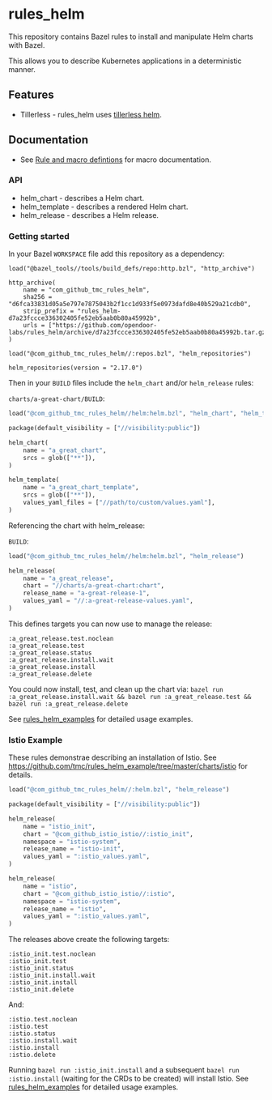 # rules_helm

This repository contains Bazel rules to install and manipulate Helm charts with Bazel.

This allows you to describe Kubernetes applications in a deterministic manner.

## Features

* Tillerless - rules_helm uses [tillerless helm](https://rimusz.net/tillerless-helm/).

## Documentation

* See [Rule and macro defintions](./docs/docs.md) for macro documentation.

### API

* helm_chart - describes a Helm chart.
* helm_template - describes a rendered Helm chart.
* helm_release - describes a Helm release.

### Getting started

In your Bazel `WORKSPACE` file add this repository as a dependency:

```
load("@bazel_tools//tools/build_defs/repo:http.bzl", "http_archive")

http_archive(
    name = "com_github_tmc_rules_helm",
    sha256 = "d6fca33831d05a5e797e7875043b2f1cc1d933f5e0973dafd8e40b529a21cdb0",
    strip_prefix = "rules_helm-d7a23fccce336302405fe52eb5aab0b80a45992b",
    urls = ["https://github.com/opendoor-labs/rules_helm/archive/d7a23fccce336302405fe52eb5aab0b80a45992b.tar.gz"],
)

load("@com_github_tmc_rules_helm//:repos.bzl", "helm_repositories")

helm_repositories(version = "2.17.0")
```

Then in your `BUILD` files include the `helm_chart` and/or `helm_release` rules:

`charts/a-great-chart/BUILD`:
```python
load("@com_github_tmc_rules_helm//helm:helm.bzl", "helm_chart", "helm_template")

package(default_visibility = ["//visibility:public"])

helm_chart(
    name = "a_great_chart",
    srcs = glob(["**"]),
)

helm_template(
    name = "a_great_chart_template",
    srcs = glob(["**"]),
    values_yaml_files = ["//path/to/custom/values.yaml"],
)
```

Referencing the chart with helm_release:

`BUILD`:
```python
load("@com_github_tmc_rules_helm//helm:helm.bzl", "helm_release")

helm_release(
    name = "a_great_release",
    chart = "//charts/a-great-chart:chart",
    release_name = "a-great-release-1",
    values_yaml = "//:a-great-release-values.yaml",
)
```

This defines targets you can now use to manage the release:
```
:a_great_release.test.noclean
:a_great_release.test
:a_great_release.status
:a_great_release.install.wait
:a_great_release.install
:a_great_release.delete
```

You could now install, test, and clean up the chart via:
`bazel run :a_great_release.install.wait && bazel run :a_great_release.test && bazel run :a_great_release.delete`

See [rules_helm_examples](https://github.com/tmc/rules_helm_example) for detailed usage examples.

### Istio Example

These rules demonstrae  describing an installation of Istio. See
https://github.com/tmc/rules_helm_example/tree/master/charts/istio for details.

```python
load("@com_github_tmc_rules_helm//:helm.bzl", "helm_release")

package(default_visibility = ["//visibility:public"])

helm_release(
    name = "istio_init",
    chart = "@com_github_istio_istio//:istio_init",
    namespace = "istio-system",
    release_name = "istio-init",
    values_yaml = ":istio_values.yaml",
)

helm_release(
    name = "istio",
    chart = "@com_github_istio_istio//:istio",
    namespace = "istio-system",
    release_name = "istio",
    values_yaml = ":istio_values.yaml",
)
```

The releases above create the following targets:
```
:istio_init.test.noclean
:istio_init.test
:istio_init.status
:istio_init.install.wait
:istio_init.install
:istio_init.delete
```
And:
```
:istio.test.noclean
:istio.test
:istio.status
:istio.install.wait
:istio.install
:istio.delete
```

Running `bazel run :istio_init.install` and a subsequent `bazel run :istio.install` (waiting for the CRDs to be created) will install Istio. See [rules_helm_examples](https://github.com/tmc/rules_helm_example) for detailed usage examples.
